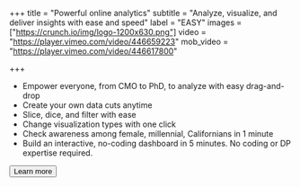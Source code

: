 +++
title = "Powerful online analytics"
subtitle = "Analyze, visualize, and deliver insights with ease and speed"
label = "EASY"
images = ["https://crunch.io/img/logo-1200x630.png"]
video = "https://player.vimeo.com/video/446659223"
mob_video = "https://player.vimeo.com/video/446617800"

+++

* Empower everyone, from CMO to PhD, to analyze with easy drag-and-drop 
* Create your own data cuts anytime 
* Slice, dice, and filter with ease 
* Change visualization types with one click 
* Check awareness among female, millennial, Californians in 1 minute 
* Build an interactive, no-coding dashboard in 5 minutes. No coding or DP expertise required.

<button type="button" class="btn btn-success" onclick="window.location.href='/request-demo'">Learn more</button>